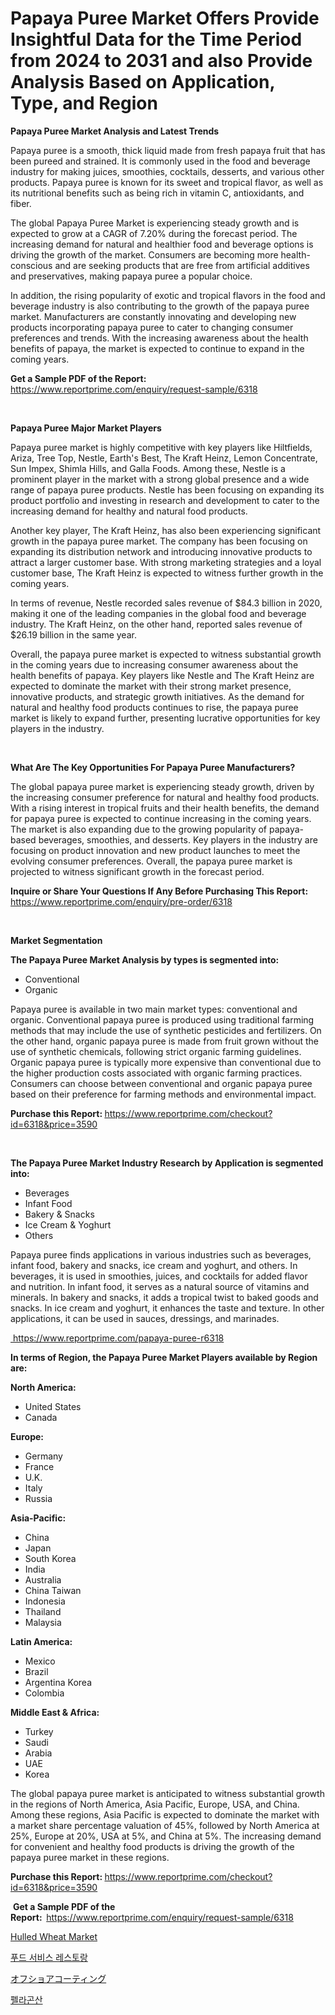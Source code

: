 <p><h1>Papaya Puree Market Offers Provide Insightful Data for the Time Period from 2024 to 2031 and also Provide Analysis Based on Application, Type, and Region</h1></p><p><strong>Papaya Puree Market Analysis and Latest Trends</strong></p>
<p><p>Papaya puree is a smooth, thick liquid made from fresh papaya fruit that has been pureed and strained. It is commonly used in the food and beverage industry for making juices, smoothies, cocktails, desserts, and various other products. Papaya puree is known for its sweet and tropical flavor, as well as its nutritional benefits such as being rich in vitamin C, antioxidants, and fiber.</p><p>The global Papaya Puree Market is experiencing steady growth and is expected to grow at a CAGR of 7.20% during the forecast period. The increasing demand for natural and healthier food and beverage options is driving the growth of the market. Consumers are becoming more health-conscious and are seeking products that are free from artificial additives and preservatives, making papaya puree a popular choice.</p><p>In addition, the rising popularity of exotic and tropical flavors in the food and beverage industry is also contributing to the growth of the papaya puree market. Manufacturers are constantly innovating and developing new products incorporating papaya puree to cater to changing consumer preferences and trends. With the increasing awareness about the health benefits of papaya, the market is expected to continue to expand in the coming years.</p></p>
<p><strong>Get a Sample PDF of the Report:&nbsp;</strong> <a href="https://www.reportprime.com/enquiry/request-sample/6318">https://www.reportprime.com/enquiry/request-sample/6318</a></p>
<p>&nbsp;</p>
<p><strong>Papaya Puree Major Market Players</strong></p>
<p><p>Papaya puree market is highly competitive with key players like Hiltfields, Ariza, Tree Top, Nestle, Earth's Best, The Kraft Heinz, Lemon Concentrate, Sun Impex, Shimla Hills, and Galla Foods. Among these, Nestle is a prominent player in the market with a strong global presence and a wide range of papaya puree products. Nestle has been focusing on expanding its product portfolio and investing in research and development to cater to the increasing demand for healthy and natural food products.</p><p>Another key player, The Kraft Heinz, has also been experiencing significant growth in the papaya puree market. The company has been focusing on expanding its distribution network and introducing innovative products to attract a larger customer base. With strong marketing strategies and a loyal customer base, The Kraft Heinz is expected to witness further growth in the coming years.</p><p>In terms of revenue, Nestle recorded sales revenue of $84.3 billion in 2020, making it one of the leading companies in the global food and beverage industry. The Kraft Heinz, on the other hand, reported sales revenue of $26.19 billion in the same year.</p><p>Overall, the papaya puree market is expected to witness substantial growth in the coming years due to increasing consumer awareness about the health benefits of papaya. Key players like Nestle and The Kraft Heinz are expected to dominate the market with their strong market presence, innovative products, and strategic growth initiatives. As the demand for natural and healthy food products continues to rise, the papaya puree market is likely to expand further, presenting lucrative opportunities for key players in the industry.</p></p>
<p>&nbsp;</p>
<p><strong>What Are The Key Opportunities For Papaya Puree Manufacturers?</strong></p>
<p><p>The global papaya puree market is experiencing steady growth, driven by the increasing consumer preference for natural and healthy food products. With a rising interest in tropical fruits and their health benefits, the demand for papaya puree is expected to continue increasing in the coming years. The market is also expanding due to the growing popularity of papaya-based beverages, smoothies, and desserts. Key players in the industry are focusing on product innovation and new product launches to meet the evolving consumer preferences. Overall, the papaya puree market is projected to witness significant growth in the forecast period.</p></p>
<p><strong>Inquire or Share Your Questions If Any Before Purchasing This Report:</strong> <a href="https://www.reportprime.com/enquiry/pre-order/6318">https://www.reportprime.com/enquiry/pre-order/6318</a></p>
<p>&nbsp;</p>
<p><strong>Market Segmentation</strong></p>
<p><strong>The Papaya Puree Market Analysis by types is segmented into:</strong></p>
<p><ul><li>Conventional</li><li>Organic</li></ul></p>
<p><p>Papaya puree is available in two main market types: conventional and organic. Conventional papaya puree is produced using traditional farming methods that may include the use of synthetic pesticides and fertilizers. On the other hand, organic papaya puree is made from fruit grown without the use of synthetic chemicals, following strict organic farming guidelines. Organic papaya puree is typically more expensive than conventional due to the higher production costs associated with organic farming practices. Consumers can choose between conventional and organic papaya puree based on their preference for farming methods and environmental impact.</p></p>
<p><strong>Purchase this Report:&nbsp;</strong><a href="https://www.reportprime.com/checkout?id=6318&price=3590">https://www.reportprime.com/checkout?id=6318&price=3590</a></p>
<p>&nbsp;</p>
<p><strong>The Papaya Puree Market Industry Research by Application is segmented into:</strong></p>
<p><ul><li>Beverages</li><li>Infant Food</li><li>Bakery & Snacks</li><li>Ice Cream & Yoghurt</li><li>Others</li></ul></p>
<p><p>Papaya puree finds applications in various industries such as beverages, infant food, bakery and snacks, ice cream and yoghurt, and others. In beverages, it is used in smoothies, juices, and cocktails for added flavor and nutrition. In infant food, it serves as a natural source of vitamins and minerals. In bakery and snacks, it adds a tropical twist to baked goods and snacks. In ice cream and yoghurt, it enhances the taste and texture. In other applications, it can be used in sauces, dressings, and marinades.</p></p>
<p><a href="https://www.reportprime.com/papaya-puree-r6318">&nbsp;https://www.reportprime.com/papaya-puree-r6318</a></p>
<p><strong>In terms of Region, the Papaya Puree Market Players available by Region are:</strong></p>
<p>
    <p> <strong> North America: </strong>
        <ul>
            <li>United States</li>
            <li>Canada</li>
        </ul>
        </p> 
    <p> <strong> Europe: </strong>
        <ul>
            <li>Germany</li>
            <li>France</li>
            <li>U.K.</li>
            <li>Italy</li>
            <li>Russia</li>
        </ul>
        </p> 
    <p> <strong> Asia-Pacific: </strong>
        <ul>
            <li>China</li>
            <li>Japan</li>
            <li>South Korea</li>
            <li>India</li>
            <li>Australia</li>
            <li>China Taiwan</li>
            <li>Indonesia</li>
            <li>Thailand</li>
            <li>Malaysia</li>
        </ul>
        </p> 
    <p> <strong> Latin America: </strong>
        <ul>
            <li>Mexico</li>
            <li>Brazil</li>
            <li>Argentina Korea</li>
            <li>Colombia</li>
        </ul>
        </p> 
    <p> <strong> Middle East & Africa: </strong>
        <ul>
            <li>Turkey</li>
            <li>Saudi</li>
            <li>Arabia</li>
            <li>UAE</li>
            <li>Korea</li>
        </ul>
    </p>
    </p>
<p><p>The global papaya puree market is anticipated to witness substantial growth in the regions of North America, Asia Pacific, Europe, USA, and China. Among these regions, Asia Pacific is expected to dominate the market with a market share percentage valuation of 45%, followed by North America at 25%, Europe at 20%, USA at 5%, and China at 5%. The increasing demand for convenient and healthy food products is driving the growth of the papaya puree market in these regions.</p></p>
<p><strong>Purchase this Report: </strong><a href="https://www.reportprime.com/checkout?id=6318&price=3590">https://www.reportprime.com/checkout?id=6318&price=3590</a></p>
<p>&nbsp;<strong>Get a Sample PDF of the Report:&nbsp;&nbsp;</strong><a href="https://www.reportprime.com/enquiry/request-sample/6318">https://www.reportprime.com/enquiry/request-sample/6318</a></p>
<p><strong></strong></p>
<p><p><a href="https://github.com/CliffMedina6/Market-Research-Report-List-4/blob/main/hulled-wheat-market.md">Hulled Wheat Market</a></p><p><a href="https://medium.com/@robertojones8678/%EC%8B%9D%EB%8B%B9-%EC%8B%9C%EC%9E%A5-%EC%8B%9C%EC%9E%A5-%EC%8B%9C%EC%9E%A5-cagr-%EC%8B%9C%EC%9E%A5-%EB%8F%99%ED%96%A5-%EB%B0%8F-%EC%84%B1%EC%9E%A5-%EC%A0%84%EB%9E%B5%EC%97%90-%EB%8C%80%ED%95%9C-%ED%86%B5%EC%B0%B0%EB%A0%A5-a1b5c779a67a">푸드 서비스 레스토랑</a></p><p><a href="https://github.com/oafhukehf4709715/Market-Research-Report-List-1/blob/main/256586618593.md">オフショアコーティング</a></p><p><a href="https://github.com/WilburKihn5676/Market-Research-Report-List-1/blob/main/781523017265.md">펠라곤산</a></p></p>